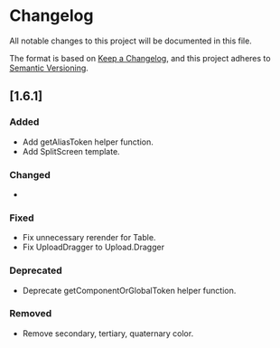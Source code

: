 # Changelog

All notable changes to this project will be documented in this file.

The format is based on [Keep a Changelog](https://keepachangelog.com/en/1.1.0/),
and this project adheres to [Semantic Versioning](https://semver.org/spec/v2.0.0.html).

## [1.6.1]

### Added

-   Add getAliasToken helper function.
-   Add SplitScreen template.

### Changed

-   

### Fixed

- Fix unnecessary rerender for Table.
- Fix UploadDragger to Upload.Dragger

### Deprecated

-   Deprecate getComponentOrGlobalToken helper function.

### Removed

-   Remove secondary, tertiary, quaternary color.
